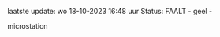 laatste update: 
wo 18-10-2023 16:48   uur 
Status: FAALT - geel - 
<div class="service Y">microstation</div>